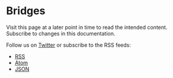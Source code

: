 # Bridges

Visit this page at a later point in time to read the intended content.
Subscribe to changes in this documentation.

Follow us on [Twitter](https://twitter.com/heptacom_gmbh) or subscribe to the RSS feeds:

* [RSS](../../news/rss2.xml)
* [Atom](../../news/atom1.xml)
* [JSON](../../news/json1.json)
